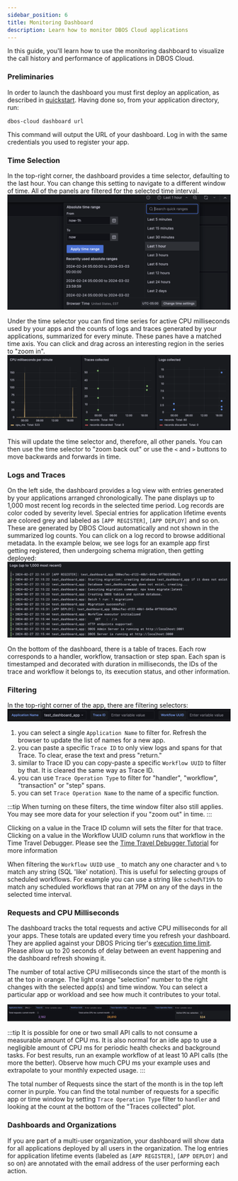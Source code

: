 ```yaml
---
sidebar_position: 6
title: Monitoring Dashboard
description: Learn how to monitor DBOS Cloud applications
---
```


In this guide, you'll learn how to use the monitoring dashboard to visualize the call history and performance of applications in DBOS Cloud.

### Preliminaries

In order to launch the dashboard you must first deploy an application, as described in [quickstart](../quickstart.md). Having done so, from your application directory, run:

```
dbos-cloud dashboard url
```

This command will output the URL of your dashboard. Log in with the same credentials you used to register your app. 

### Time Selection

In the top-right corner, the dashboard provides a time selector, defaulting to the last hour. You can change this setting to navigate to a different window of time. All of the panels are filtered for the selected time interval.
![Time picker](./assets/time_picker.png)

Under the time selector you can find time series for active CPU milliseconds used by your apps and the counts of logs and traces generated by your applications, summarized for every minute. These panes have a matched time axis. You can click and drag across an interesting region in the series to "zoom in". 
![Series](./assets/timeseries.png)

This will update the time selector and, therefore, all other panels. You can then use the time selector to "zoom back out" or use the `<` and `>` buttons to move backwards and forwards in time.

### Logs and Traces

On the left side, the dashboard provides a log view with entries generated by your applications arranged chronologically. The pane displays up to 1,000 most recent log records in the selected time period. Log records are color coded by severity level. Special entries for application lifetime events are colored grey and labeled as `[APP REGISTER]`, `[APP DEPLOY]` and so on. These are generated by DBOS Cloud automatically and not shown in the summarized log counts. You can click on a log record to browse additional metadata. In the example below, we see logs for an example app first getting registered, then undergoing schema migration, then getting deployed:
![Logs](./assets/log.png)

On the bottom of the dashboard, there is a table of traces. Each row corresponds to a handler, workflow, transaction or step span. Each span is timestamped and decorated with duration in milliseconds, the IDs of the trace and workflow it belongs to, its execution status, and other information. 

### Filtering

In the top-right corner of the app, there are filtering selectors:
![Filters](./assets/filters.png)
1. you can select a single `Application Name` to filter for. Refresh the browser to update the list of names for a new app.
2. you can paste a specific `Trace ID` to only view logs and spans for that Trace. To clear, erase the text and press "return."
3. similar to Trace ID you can copy-paste a specific `Workflow UUID` to filter by that. It is cleared the same way as Trace ID.
4. you can use `Trace Operation Type` to filter for "handler", "workflow", "transaction" or "step" spans.
5. you can set `Trace Operation Name` to the name of a specific function.

:::tip
When turning on these filters, the time window filter also still applies. You may see more data for your selection if you "zoom out" in time.
:::

Clicking on a value in the Trace ID column will sets the filter for that trace. Clicking on a value in the Workflow UUID column runs that workflow in the Time Travel Debugger. Please see the [Time Travel Debugger Tutorial](./timetravel-debugging#debugging-from-the-monitoring-dashboard) for more information

When filtering the `Workflow UUID` use `_` to match any one character and `%` to match any string (SQL 'like' notation). This is useful for selecting groups of scheduled workflows. For example you can use a string like `sched%T19%` to match any scheduled workflows that ran at 7PM on any of the days in the selected time interval. 

### Requests and CPU Milliseconds

The dashboard tracks the total requests and active CPU milliseconds for all your apps. These totals are updated every time you refresh your dashboard. They are applied against your DBOS Pricing tier's [execution time limit](https://www.dbos.dev/pricing). Please allow up to 20 seconds of delay between an event happening and the dashboard refresh showing it.

The number of total active CPU milliseconds since the start of the month is at the top in orange. The light orange "selection" number to the right changes with the selected app(s) and time window. You can select a particular app or workload and see how much it contributes to your total. 

![Execution Seconds](./assets/execution-seconds.png)

:::tip
It is possible for one or two small API calls to not consume a measurable amount of CPU ms. It is also normal for an idle app to use a negligible amount of CPU ms for periodic health checks and background tasks. For best results, run an example workflow of at least 10 API calls (the more the better). Observe how much CPU ms your example uses and extrapolate to your monthly expected usage.
:::

The total number of Requests since the start of the month is in the top left corner in purple. You can find the total number of requests for a specific app or time window by setting `Trace Operation Type` filter to `handler` and looking at the count at the bottom of the "Traces collected" plot.



### Dashboards and Organizations

If you are part of a multi-user organization, your dashboard will show data for all applications deployed by all users in the organization. The log entries for application lifetime events (labeled as `[APP REGISTER]`, `[APP DEPLOY]` and so on) are annotated with the email address of the user performing each action.
